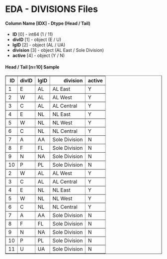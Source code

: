 # EDA - DIVISIONS Files 

#### Column Name [IDX] -  Dtype (Head / Tail) 
- **ID** [0] - int64 (1 / 11) 
- **divID** [1] - object (E / U) 
- **lgID** [2] - object (AL / UA) 
- **division** [3] - object (AL East / Sole Division) 
- **active** [4] - object (Y / N) 



#### Head / Tail [n=10] Sample 

<table border="1" class="dataframe">
  <thead>
    <tr style="text-align: right;">
      <th>ID</th>
      <th>divID</th>
      <th>lgID</th>
      <th>division</th>
      <th>active</th>
    </tr>
  </thead>
  <tbody>
    <tr>
      <td>1</td>
      <td>E</td>
      <td>AL</td>
      <td>AL East</td>
      <td>Y</td>
    </tr>
    <tr>
      <td>2</td>
      <td>W</td>
      <td>AL</td>
      <td>AL West</td>
      <td>Y</td>
    </tr>
    <tr>
      <td>3</td>
      <td>C</td>
      <td>AL</td>
      <td>AL Central</td>
      <td>Y</td>
    </tr>
    <tr>
      <td>4</td>
      <td>E</td>
      <td>NL</td>
      <td>NL East</td>
      <td>Y</td>
    </tr>
    <tr>
      <td>5</td>
      <td>W</td>
      <td>NL</td>
      <td>NL West</td>
      <td>Y</td>
    </tr>
    <tr>
      <td>6</td>
      <td>C</td>
      <td>NL</td>
      <td>NL Central</td>
      <td>Y</td>
    </tr>
    <tr>
      <td>7</td>
      <td>A</td>
      <td>AA</td>
      <td>Sole Division</td>
      <td>N</td>
    </tr>
    <tr>
      <td>8</td>
      <td>F</td>
      <td>FL</td>
      <td>Sole Division</td>
      <td>N</td>
    </tr>
    <tr>
      <td>9</td>
      <td>N</td>
      <td>NA</td>
      <td>Sole Division</td>
      <td>N</td>
    </tr>
    <tr>
      <td>10</td>
      <td>P</td>
      <td>PL</td>
      <td>Sole Division</td>
      <td>N</td>
    </tr>
    <tr>
      <td>2</td>
      <td>W</td>
      <td>AL</td>
      <td>AL West</td>
      <td>Y</td>
    </tr>
    <tr>
      <td>3</td>
      <td>C</td>
      <td>AL</td>
      <td>AL Central</td>
      <td>Y</td>
    </tr>
    <tr>
      <td>4</td>
      <td>E</td>
      <td>NL</td>
      <td>NL East</td>
      <td>Y</td>
    </tr>
    <tr>
      <td>5</td>
      <td>W</td>
      <td>NL</td>
      <td>NL West</td>
      <td>Y</td>
    </tr>
    <tr>
      <td>6</td>
      <td>C</td>
      <td>NL</td>
      <td>NL Central</td>
      <td>Y</td>
    </tr>
    <tr>
      <td>7</td>
      <td>A</td>
      <td>AA</td>
      <td>Sole Division</td>
      <td>N</td>
    </tr>
    <tr>
      <td>8</td>
      <td>F</td>
      <td>FL</td>
      <td>Sole Division</td>
      <td>N</td>
    </tr>
    <tr>
      <td>9</td>
      <td>N</td>
      <td>NA</td>
      <td>Sole Division</td>
      <td>N</td>
    </tr>
    <tr>
      <td>10</td>
      <td>P</td>
      <td>PL</td>
      <td>Sole Division</td>
      <td>N</td>
    </tr>
    <tr>
      <td>11</td>
      <td>U</td>
      <td>UA</td>
      <td>Sole Division</td>
      <td>N</td>
    </tr>
  </tbody>
</table>